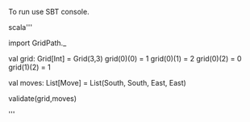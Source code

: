 To run use SBT console.

scala'''

import GridPath._

val grid: Grid[Int] = Grid(3,3)
grid(0)(0) = 1
grid(0)(1) = 2
grid(0)(2) = 0
grid(1)(2) = 1

val moves: List[Move] = List(South, South, East, East)

validate(grid,moves)

'''
